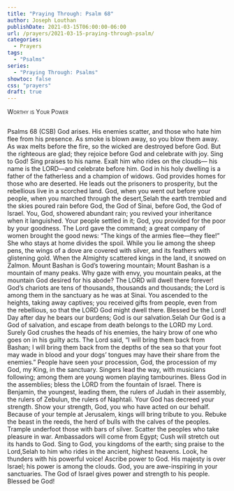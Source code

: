 ```yaml
---
title: "Praying Through: Psalm 68"
author: Joseph Louthan
publishDate: 2021-03-15T06:00:00-06:00
url: /prayers/2021-03-15-praying-through-psalm/
categories:
  - Prayers
tags:
  - "Psalms"
series:
  - "Praying Through: Psalms"
showtoc: false
css: "prayers"
draft: true
---
```

<div style="font-variant: small-caps;">
Worthy is Your Power
</div>

```text

```
Psalms 68 (CSB) God arises. His enemies scatter,
and those who hate him flee from his presence.
As smoke is blown away,
so you blow them away.
As wax melts before the fire,
so the wicked are destroyed before God.
But the righteous are glad;
they rejoice before God and celebrate with joy.
Sing to God! Sing praises to his name.
Exalt him who rides on the clouds—
his name is the LORD—and celebrate before him.
God in his holy dwelling is
a father of the fatherless
and a champion of widows.
God provides homes for those who are deserted.
He leads out the prisoners to prosperity,
but the rebellious live in a scorched land.
God, when you went out before your people,
when you marched through the desert,Selah
the earth trembled and the skies poured rain
before God, the God of Sinai,
before God, the God of Israel.
You, God, showered abundant rain;
you revived your inheritance when it languished.
Your people settled in it;
God, you provided for the poor by your goodness.
The Lord gave the command;
a great company of women brought the good news:
“The kings of the armies flee—they flee!”
She who stays at home divides the spoil.
While you lie among the sheep pens,
the wings of a dove are covered with silver,
and its feathers with glistening gold.
When the Almighty scattered kings in the land,
it snowed on Zalmon.
Mount Bashan is God’s towering mountain;
Mount Bashan is a mountain of many peaks.
Why gaze with envy, you mountain peaks,
at the mountain God desired for his abode?
The LORD will dwell there forever!
God’s chariots are tens of thousands,
thousands and thousands;
the Lord is among them in the sanctuary
as he was at Sinai.
You ascended to the heights, taking away captives;
you received gifts from people,
even from the rebellious,
so that the LORD God might dwell there.
Blessed be the Lord!
Day after day he bears our burdens;
God is our salvation.Selah
Our God is a God of salvation,
and escape from death belongs to the LORD my Lord.
Surely God crushes the heads of his enemies,
the hairy brow of one who goes on in his guilty acts.
The Lord said, “I will bring them back from Bashan;
I will bring them back from the depths of the sea
so that your foot may wade in blood
and your dogs’ tongues may have their share
from the enemies.”
People have seen your procession, God,
the procession of my God,
my King, in the sanctuary.
Singers lead the way,
with musicians following;
among them are young women
playing tambourines.
Bless God in the assemblies;
bless the LORD from the fountain of Israel.
There is Benjamin, the youngest, leading them,
the rulers of Judah in their assembly,
the rulers of Zebulun, the rulers of Naphtali.
Your God has decreed your strength.
Show your strength, God,
you who have acted on our behalf.
Because of your temple at Jerusalem,
kings will bring tribute to you.
Rebuke the beast in the reeds,
the herd of bulls with the calves of the peoples.
Trample underfoot those with bars of silver.
Scatter the peoples who take pleasure in war.
Ambassadors will come from Egypt;
Cush will stretch out its hands to God.
Sing to God, you kingdoms of the earth;
sing praise to the Lord,Selah
to him who rides in the ancient, highest heavens.
Look, he thunders with his powerful voice!
Ascribe power to God.
His majesty is over Israel;
his power is among the clouds.
God, you are awe-inspiring in your sanctuaries.
The God of Israel gives power and strength to his people.
Blessed be God!